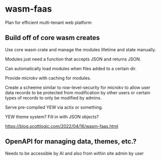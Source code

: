 # wasm-faas

Plan for efficient multi-tenant web platform

## Build off of core wasm creates

Use core wasm crate and manage the modules lifetime and state manually.

Modules just need a function that accepts JSON and returns JSON.

Can automatically load modules when files added to a certain dir.

Provide microkv with caching for modules.

Create a scheeme similar to row-level-security for microkv to allow user
data records to be protected from modification by other users or certain
types of records to only be modified by admins.

Serve pre-compiled YEW via actix or something.

YEW theme system? Fill in with JSON objects?

https://blog.scottlogic.com/2022/04/16/wasm-faas.html

## OpenAPI for managing data, themes, etc.?

Needs to be accessible by AI and also from within
site admin by user


